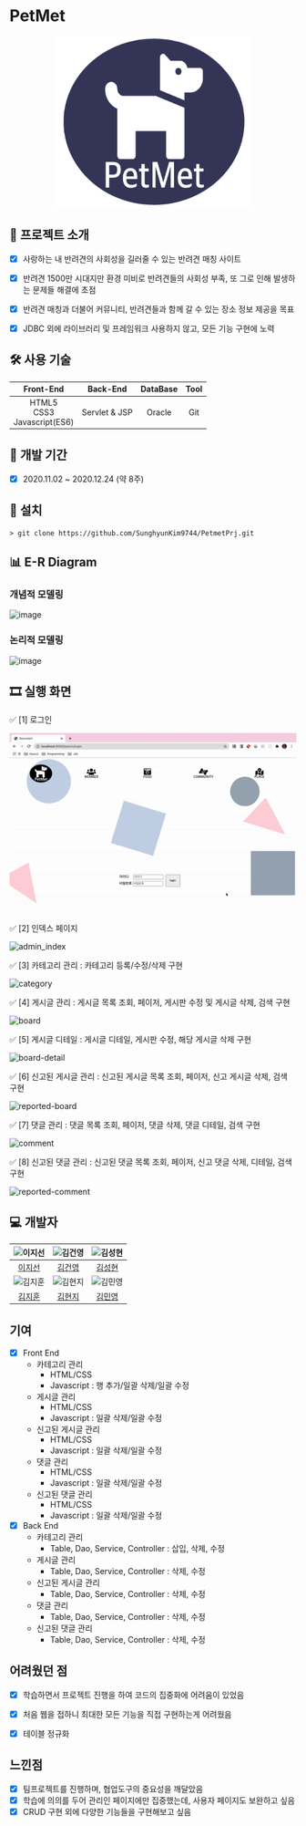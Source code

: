 # PetMet
<p align="center">
<img width="350px" height="300px" src="WebContent/images/logo.png"/>
</p>

## 📑 프로젝트 소개
- [x] 사랑하는 내 반려견의 사회성을 길러줄 수 있는 반려견 매칭 사이트
- [x] 반려견 1500만 시대지만 환경 미비로 반려견들의 사회성 부족, 또 그로 인해 발생하는 문제들 해결에 초점
- [x] 반려견 매칭과 더불어 커뮤니티, 반려견들과 함께 갈 수 있는 장소 정보 제공을 목표
- [x] JDBC 외에 라이브러리 및 프레임워크 사용하지 않고, 모든 기능 구현에 노력


## 🛠 사용 기술

| Front-End      | Back-End       | DataBase | Tool                                       |
| :------------: | :------------: | :------: | :----------------------------------------: |
| HTML5<br>CSS3<br>Javascript(ES6) | Servlet & JSP | Oracle    | Git |


## 📅 개발 기간
- [x] 2020.11.02 ~ 2020.12.24 (약 8주)


## 💼 설치
```
> git clone https://github.com/SunghyunKim9744/PetmetPrj.git
```


## 📊 E-R Diagram
### 개념적 모델링
![image](https://user-images.githubusercontent.com/46362346/104829346-33209e80-58b6-11eb-9199-1deedfff3b97.png)

### 논리적 모델링
![image](https://user-images.githubusercontent.com/46362346/104829347-3a47ac80-58b6-11eb-8cb4-ce0631a26bb3.png)


## 🎞 실행 화면
✅ [1] 로그인

![login](WebContent/images/readme/login.gif)

✅ [2] 인덱스 페이지

![admin_index](WebContent/images/readme/index.gif)

✅ [3] 카테고리 관리 : 카테고리 등록/수정/삭제 구현

![category](WebContent/images/readme/category.gif)

✅ [4] 게시글 관리 : 게시글 목록 조회, 페이저, 게시판 수정 및 게시글 삭제, 검색 구현

![board](WebContent/images/readme/board.gif)

✅ [5] 게시글 디테일 : 게시글 디테일, 게시판 수정, 해당 게시글 삭제 구현

![board-detail](WebContent/images/readme/board-detail.gif)

✅ [6] 신고된 게시글 관리 : 신고된 게시글 목록 조회, 페이저, 신고 게시글 삭제, 검색 구현

![reported-board](WebContent/images/readme/reported-board.gif)

✅ [7] 댓글 관리 : 댓글 목록 조회, 페이저, 댓글 삭제, 댓글 디테일, 검색 구현

![comment](WebContent/images/readme/comment.gif)

✅ [8] 신고된 댓글 관리 : 신고된 댓글 목록 조회, 페이저, 신고 댓글 삭제, 디테일, 검색 구현

![reported-comment](WebContent/images/readme/reported-comment.gif)



## 💻 개발자
| ![이지선](https://avatars.githubusercontent.com/u/46362346?s=400&u=d47a0743bd454f2ca5af156640e3ab38afa17585&v=4) | ![김건영](https://avatars.githubusercontent.com/u/57395045?s=400&v=4) | ![김성현](https://avatars.githubusercontent.com/u/70308853?s=400&v=4) |
| :---------------: | :---------------: | :---------------: |
| [이지선](https://github.com/jsl0319) | [김건영](https://github.com/aengun) | [김성현](https://github.com/SunghyunKim9744)|
| ![김지훈](https://avatars.githubusercontent.com/u/73972987?s=400&v=4) | ![김현지](https://avatars.githubusercontent.com/u/55617281?s=400&u=45166515684d080b5782457babcc6920191823ee&v=4) | ![김민영](https://avatars.githubusercontent.com/u/67457956?s=400&u=09eff39e888312529b4db01ed16ba04ab4418522&v=4) |
| [김지훈](https://github.com/recordtve)| [김현지](https://github.com/iamhyunji) | [김민영](https://github.com/min-96)|


## 기여
- [x] Front End
	* 카테고리 관리
		- HTML/CSS
		- Javascript : 행 추가/일괄 삭제/일괄 수정
	* 게시글 관리
		- HTML/CSS
		- Javascript : 일괄 삭제/일괄 수정
	* 신고된 게시글 관리
		- HTML/CSS
		- Javascript : 일괄 삭제/일괄 수정
	* 댓글 관리
		- HTML/CSS
		- Javascript : 일괄 삭제/일괄 수정
	* 신고된 댓글 관리
		- HTML/CSS
		- Javascript : 일괄 삭제/일괄 수정
- [x] Back End
	* 카테고리 관리
		- Table, Dao, Service, Controller : 삽입, 삭제, 수정
	* 게시글 관리
		- Table, Dao, Service, Controller : 삭제, 수정
	* 신고된 게시글 관리
		- Table, Dao, Service, Controller : 삭제, 수정
	* 댓글 관리
		- Table, Dao, Service, Controller : 삭제, 수정
	* 신고된 댓글 관리
		- Table, Dao, Service, Controller : 삭제, 수정


## 어려웠던 점
- [x] 학습하면서 프로젝트 진행을 하여 코드의 집중화에 어려움이 있었음
- [x] 처음 웹을 접하니 최대한 모든 기능을 직접 구현하는게 어려웠음
- [x] 테이블 정규화


## 느낀점
- [x] 팀프로젝트를 진행하며, 협업도구의 중요성을 깨달았음
- [x] 학습에 의의를 두어 관리인 페이지에만 집중했는데, 사용자 페이지도 보완하고 싶음
- [x] CRUD 구현 외에 다양한 기능들을 구현해보고 싶음
